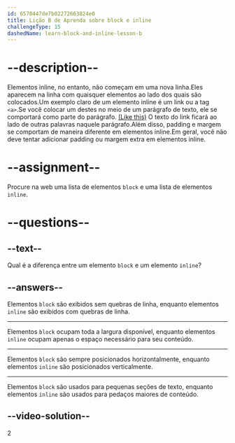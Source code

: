 ```yaml
---
id: 6570447de7b02272663824e0
title: Lição B de Aprenda sobre block e inline
challengeType: 15
dashedName: learn-block-and-inline-lesson-b
---
```


# --description--

Elementos inline, no entanto, não começam em uma nova linha.Eles aparecem na linha com quaisquer elementos ao lado dos quais são colocados.Um exemplo claro de um elemento inline é um link ou a tag `<a>`.Se você colocar um destes no meio de um parágrafo de texto, ele se comportará como parte do parágrafo. <a  href="https://www.freecodecamp.org/" target="_blank">(Like this)</a> O texto do link ficará ao lado de outras palavras naquele parágrafo.Além disso, padding e margem se comportam de maneira diferente em elementos inline.Em geral, você não deve tentar adicionar padding ou margem extra em elementos inline.

# --assignment--

Procure na web uma lista de elementos `block` e uma lista de elementos `inline`. 

# --questions--

## --text--

Qual é a diferença entre um elemento `block` e um elemento `inline`?

## --answers--

Elementos `block` são exibidos sem quebras de linha, enquanto elementos `inline` são exibidos com quebras de linha.

---

Elementos `block` ocupam toda a largura disponível, enquanto elementos `inline` ocupam apenas o espaço necessário para seu conteúdo.

---

Elementos `block` são sempre posicionados horizontalmente, enquanto elementos `inline` são posicionados verticalmente.

---

Elementos `block` são usados para pequenas seções de texto, enquanto elementos `inline` são usados para pedaços maiores de conteúdo.


## --video-solution--

2
